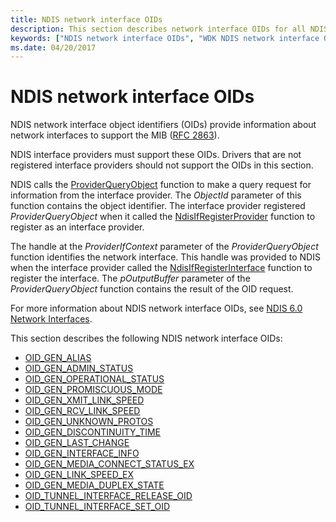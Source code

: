 ```yaml
---
title: NDIS network interface OIDs
description: This section describes network interface OIDs for all NDIS drivers
keywords: ["NDIS network interface OIDs", "WDK NDIS network interface OIDs", "WDK network interface OIDs"]
ms.date: 04/20/2017
---
```


# NDIS network interface OIDs

NDIS network interface object identifiers (OIDs) provide information about network interfaces to support the MIB ([RFC 2863](overview-of-ndis-network-interfaces.md)).

NDIS interface providers must support these OIDs. Drivers that are not registered interface providers should not support the OIDs in this section.

NDIS calls the [ProviderQueryObject](/windows-hardware/drivers/ddi/ndis/nc-ndis-if_query_object) function to make a query request for information from the interface provider. The *ObjectId* parameter of this function contains the object identifier. The interface provider registered *ProviderQueryObject* when it called the [NdisIfRegisterProvider](/windows-hardware/drivers/ddi/ndis/nf-ndis-ndisifregisterprovider) function to register as an interface provider.

The handle at the *ProviderIfContext* parameter of the *ProviderQueryObject* function identifies the network interface. This handle was provided to NDIS when the interface provider called the [NdisIfRegisterInterface](/windows-hardware/drivers/ddi/ndis/nf-ndis-ndisifregisterinterface) function to register the interface. The *pOutputBuffer* parameter of the *ProviderQueryObject* function contains the result of the OID request.

For more information about NDIS network interface OIDs, see [NDIS 6.0 Network Interfaces](ndis-network-interfaces2.md).

This section describes the following NDIS network interface OIDs:

- [OID_GEN_ALIAS](./oid-gen-alias.md) 
- [OID_GEN_ADMIN_STATUS](./oid-gen-admin-status.md) 
- [OID_GEN_OPERATIONAL_STATUS](./oid-gen-operational-status.md) 
- [OID_GEN_PROMISCUOUS_MODE](./oid-gen-promiscuous-mode.md) 
- [OID_GEN_XMIT_LINK_SPEED](./oid-gen-xmit-link-speed.md) 
- [OID_GEN_RCV_LINK_SPEED](./oid-gen-rcv-link-speed.md) 
- [OID_GEN_UNKNOWN_PROTOS](./oid-gen-unknown-protos.md) 
- [OID_GEN_DISCONTINUITY_TIME](./oid-gen-discontinuity-time.md) 
- [OID_GEN_LAST_CHANGE](./oid-gen-last-change.md) 
- [OID_GEN_INTERFACE_INFO](./oid-gen-interface-info.md) 
- [OID_GEN_MEDIA_CONNECT_STATUS_EX](./oid-gen-media-connect-status-ex.md) 
- [OID_GEN_LINK_SPEED_EX](./oid-gen-link-speed-ex.md) 
- [OID_GEN_MEDIA_DUPLEX_STATE](./oid-gen-media-duplex-state.md) 
- [OID_TUNNEL_INTERFACE_RELEASE_OID](./oid-tunnel-interface-release-oid.md) 
- [OID_TUNNEL_INTERFACE_SET_OID](./oid-tunnel-interface-set-oid.md)
